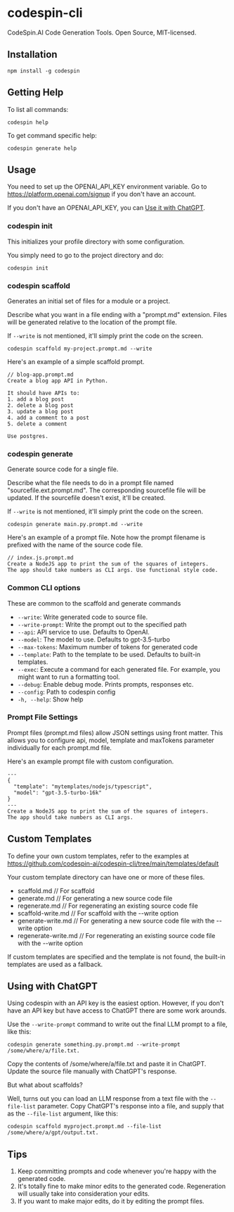 # codespin-cli

CodeSpin.AI Code Generation Tools. Open Source, MIT-licensed.

## Installation

`npm install -g codespin`

## Getting Help

To list all commands:

`codespin help`

To get command specific help:

`codespin generate help`

## Usage

You need to set up the OPENAI_API_KEY environment variable. Go to https://platform.openai.com/signup if you don't have an account.

If you don't have an OPENAI_API_KEY, you can [Use it with ChatGPT](#using-with-chatgpt). 

### codespin init

This initializes your profile directory with some configuration.

You simply need to go to the project directory and do:

```
codespin init
```

### codespin scaffold

Generates an initial set of files for a module or a project.

Describe what you want in a file ending with a "prompt.md" extension.
Files will be generated relative to the location of the prompt file.

If `--write` is not mentioned, it'll simply print the code on the screen.

```
codespin scaffold my-project.prompt.md --write
```

Here's an example of a simple scaffold prompt.

```
// blog-app.prompt.md
Create a blog app API in Python.

It should have APIs to:
1. add a blog post
2. delete a blog post
3. update a blog post
4. add a comment to a post
5. delete a comment

Use postgres.
```

### codespin generate

Generate source code for a single file.

Describe what the file needs to do in a prompt file named "sourcefile.ext.prompt.md".
The corresponding sourcefile file will be updated. If the sourcefile doesn't exist, it'll be created.

If `--write` is not mentioned, it'll simply print the code on the screen.

```
codespin generate main.py.prompt.md --write
```

Here's an example of a prompt file. 
Note how the prompt filename is prefixed with the name of the source code file.

```
// index.js.prompt.md
Create a NodeJS app to print the sum of the squares of integers. 
The app should take numbers as CLI args. Use functional style code.
```


### Common CLI options

These are common to the scaffold and generate commands

- `--write`: Write generated code to source file.
- `--write-prompt`: Write the prompt out to the specified path
- `--api`: API service to use. Defaults to OpenAI.
- `--model`: The model to use. Defaults to gpt-3.5-turbo
- `--max-tokens`: Maximum number of tokens for generated code
- `--template`: Path to the template to be used. Defaults to built-in templates.
- `--exec`: Execute a command for each generated file. For example, you might want to run a formatting tool.
- `--debug`: Enable debug mode. Prints prompts, responses etc.
- `--config`: Path to codespin config
- `-h, --help`: Show help

### Prompt File Settings

Prompt files (prompt.md files) allow JSON settings using front matter.
This allows you to configure api, model, template and maxTokens parameter individually for each prompt.md file.

Here's an example prompt file with custom configuration.

```
---
{
  "template": "mytemplates/nodejs/typescript",
  "model": "gpt-3.5-turbo-16k"
}
---
Create a NodeJS app to print the sum of the squares of integers.
The app should take numbers as CLI args.
```

## Custom Templates

To define your own custom templates, refer to the examples at https://github.com/codespin-ai/codespin-cli/tree/main/templates/default

Your custom template directory can have one or more of these files.
- scaffold.md // For scaffold
- generate.md // For generating a new source code file
- regenerate.md // For regenerating an existing source code file
- scaffold-write.md // For scaffold with the --write option
- generate-write.md // For generating a new source code file with the --write option
- regenerate-write.md // For regenerating an existing source code file with the --write option

If custom templates are specified and the template is not found, the built-in templates are used as a fallback.

## Using with ChatGPT

Using codespin with an API key is the easiest option. However, if you don't have an API key but have access to ChatGPT there are some work arounds.

Use the `--write-prompt` command to write out the final LLM prompt to a file, like this:
```
codespin generate something.py.prompt.md --write-prompt /some/where/a/file.txt.
```

Copy the contents of /some/where/a/file.txt and paste it in ChatGPT. 
Update the source file manually with ChatGPT's response.

But what about scaffolds?

Well, turns out you can load an LLM response from a text file with the `--file-list` parameter.
Copy ChatGPT's response into a file, and supply that as the `--file-list` argument, like this:

```
codespin scaffold myproject.prompt.md --file-list /some/where/a/gpt/output.txt.
```

## Tips

1. Keep committing prompts and code whenever you're happy with the generated code.
2. It's totally fine to make minor edits to the generated code. Regeneration will usually take into consideration your edits.
3. If you want to make major edits, do it by editing the prompt files.
